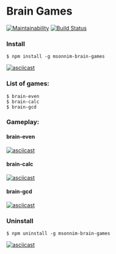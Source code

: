 # Brain Games
[![Maintainability](https://api.codeclimate.com/v1/badges/62c54ddf525c1bbf5d9e/maintainability)](https://codeclimate.com/github/MammaSonnim/project-lvl1-s462/maintainability)
[![Build Status](https://travis-ci.com/MammaSonnim/project-lvl1-s462.svg?branch=master)](https://travis-ci.com/MammaSonnim/project-lvl1-s462)

### Install
```
$ npm install -g msonnim-brain-games
```
[![asciicast](https://asciinema.org/a/t266W6Bd5Kjd31Qf3JtRm5GXc.svg)](https://asciinema.org/a/t266W6Bd5Kjd31Qf3JtRm5GXc)

### List of games:
```
$ brain-even
$ brain-calc
$ brain-gcd
```

### Gameplay:

#### brain-even
[![asciicast](https://asciinema.org/a/oJO4AL7fzYTShldWnrvLTmDuD.svg)](https://asciinema.org/a/oJO4AL7fzYTShldWnrvLTmDuD)

#### brain-calc
[![asciicast](https://asciinema.org/a/4lDbxi1tRw7zSTZd2aqTq31qj.svg)](https://asciinema.org/a/4lDbxi1tRw7zSTZd2aqTq31qj)

#### brain-gcd
[![asciicast](https://asciinema.org/a/hgcVBPm4hNjOILIAu8zJjRRQ8.svg)](https://asciinema.org/a/hgcVBPm4hNjOILIAu8zJjRRQ8)

### Uninstall
```
$ npm uninstall -g msonnim-brain-games
```
[![asciicast](https://asciinema.org/a/e5Uc8iZ7P9GdAQW7Tc31NGyEL.svg)](https://asciinema.org/a/e5Uc8iZ7P9GdAQW7Tc31NGyEL)
